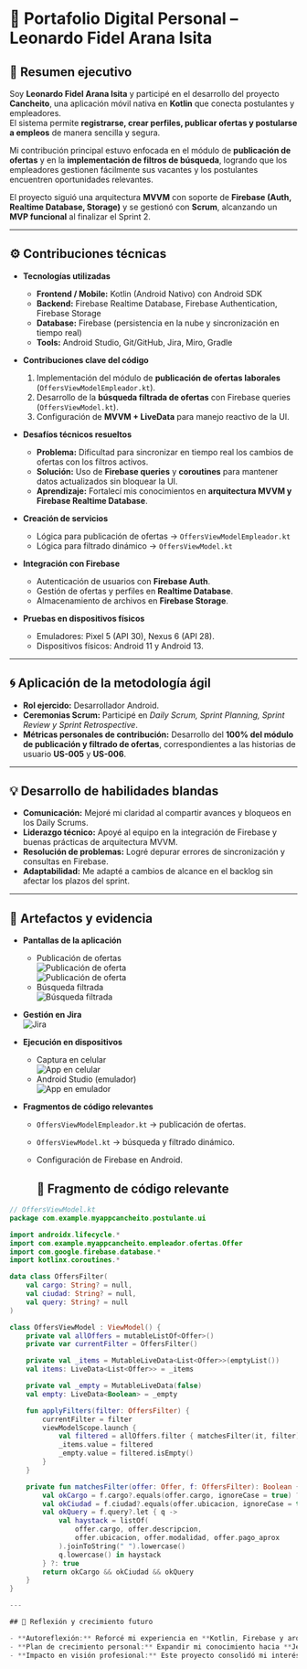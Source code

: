 # 📱 Portafolio Digital Personal – Leonardo Fidel Arana Isita

## 📌 Resumen ejecutivo
Soy **Leonardo Fidel Arana Isita** y participé en el desarrollo del proyecto **Cancheito**, una aplicación móvil nativa en **Kotlin** que conecta postulantes y empleadores.  
El sistema permite **registrarse, crear perfiles, publicar ofertas y postularse a empleos** de manera sencilla y segura.  

Mi contribución principal estuvo enfocada en el módulo de **publicación de ofertas** y en la **implementación de filtros de búsqueda**, logrando que los empleadores gestionen fácilmente sus vacantes y los postulantes encuentren oportunidades relevantes.  

El proyecto siguió una arquitectura **MVVM** con soporte de **Firebase (Auth, Realtime Database, Storage)** y se gestionó con **Scrum**, alcanzando un **MVP funcional** al finalizar el Sprint 2.

---

## ⚙️ Contribuciones técnicas

- **Tecnologías utilizadas**
  - **Frontend / Mobile:** Kotlin (Android Nativo) con Android SDK  
  - **Backend:** Firebase Realtime Database, Firebase Authentication, Firebase Storage  
  - **Database:** Firebase (persistencia en la nube y sincronización en tiempo real)  
  - **Tools:** Android Studio, Git/GitHub, Jira, Miro, Gradle  

- **Contribuciones clave del código**
  1. Implementación del módulo de **publicación de ofertas laborales** (`OffersViewModelEmpleador.kt`).  
  2. Desarrollo de la **búsqueda filtrada de ofertas** con Firebase queries (`OffersViewModel.kt`).  
  3. Configuración de **MVVM + LiveData** para manejo reactivo de la UI.  

- **Desafíos técnicos resueltos**
  - **Problema:** Dificultad para sincronizar en tiempo real los cambios de ofertas con los filtros activos.  
  - **Solución:** Uso de **Firebase queries** y **coroutines** para mantener datos actualizados sin bloquear la UI.  
  - **Aprendizaje:** Fortalecí mis conocimientos en **arquitectura MVVM y Firebase Realtime Database**.  

- **Creación de servicios**
  - Lógica para publicación de ofertas → `OffersViewModelEmpleador.kt`  
  - Lógica para filtrado dinámico → `OffersViewModel.kt`  

- **Integración con Firebase**
  - Autenticación de usuarios con **Firebase Auth**.  
  - Gestión de ofertas y perfiles en **Realtime Database**.  
  - Almacenamiento de archivos en **Firebase Storage**.  

- **Pruebas en dispositivos físicos**
  - Emuladores: Pixel 5 (API 30), Nexus 6 (API 28).  
  - Dispositivos físicos: Android 11 y Android 13.  

---

## 🌀 Aplicación de la metodología ágil

- **Rol ejercido:** Desarrollador Android.  
- **Ceremonias Scrum:** Participé en *Daily Scrum, Sprint Planning, Sprint Review y Sprint Retrospective*.  
- **Métricas personales de contribución:** Desarrollo del **100% del módulo de publicación y filtrado de ofertas**, correspondientes a las historias de usuario **US-005** y **US-006**.  

---

## 💡 Desarrollo de habilidades blandas

- **Comunicación:** Mejoré mi claridad al compartir avances y bloqueos en los Daily Scrums.  
- **Liderazgo técnico:** Apoyé al equipo en la integración de Firebase y buenas prácticas de arquitectura MVVM.  
- **Resolución de problemas:** Logré depurar errores de sincronización y consultas en Firebase.  
- **Adaptabilidad:** Me adapté a cambios de alcance en el backlog sin afectar los plazos del sprint.  

---

## 📂 Artefactos y evidencia

- **Pantallas de la aplicación**
  - Publicación de ofertas  
    ![Publicación de oferta](imagen/publicar.jpg)  
    ![Publicación de oferta](imagen/publicar1.jpg)  
  - Búsqueda filtrada  
    ![Búsqueda filtrada](imagen/filtro.jpg)  

- **Gestión en Jira**  
  ![Jira](imagen/jira.jpg)  

- **Ejecución en dispositivos**
  - Captura en celular  
    ![App en celular](imagen/celular.jpg)  
  - Android Studio (emulador)  
    ![App en emulador](imagen/android.jpg)  

- **Fragmentos de código relevantes**
  - `OffersViewModelEmpleador.kt` → publicación de ofertas.  
  - `OffersViewModel.kt` → búsqueda y filtrado dinámico.  
  - Configuración de Firebase en Android.
 
    ## 📑 Fragmento de código relevante

```kotlin
// OffersViewModel.kt
package com.example.myappcancheito.postulante.ui

import androidx.lifecycle.*
import com.example.myappcancheito.empleador.ofertas.Offer
import com.google.firebase.database.*
import kotlinx.coroutines.*

data class OffersFilter(
    val cargo: String? = null,
    val ciudad: String? = null,
    val query: String? = null
)

class OffersViewModel : ViewModel() {
    private val allOffers = mutableListOf<Offer>()
    private var currentFilter = OffersFilter()

    private val _items = MutableLiveData<List<Offer>>(emptyList())
    val items: LiveData<List<Offer>> = _items

    private val _empty = MutableLiveData(false)
    val empty: LiveData<Boolean> = _empty

    fun applyFilters(filter: OffersFilter) {
        currentFilter = filter
        viewModelScope.launch {
            val filtered = allOffers.filter { matchesFilter(it, filter) }
            _items.value = filtered
            _empty.value = filtered.isEmpty()
        }
    }

    private fun matchesFilter(offer: Offer, f: OffersFilter): Boolean {
        val okCargo = f.cargo?.equals(offer.cargo, ignoreCase = true) ?: true
        val okCiudad = f.ciudad?.equals(offer.ubicacion, ignoreCase = true) ?: true
        val okQuery = f.query?.let { q ->
            val haystack = listOf(
                offer.cargo, offer.descripcion,
                offer.ubicacion, offer.modalidad, offer.pago_aprox
            ).joinToString(" ").lowercase()
            q.lowercase() in haystack
        } ?: true
        return okCargo && okCiudad && okQuery
    }
}

---

## 🔮 Reflexión y crecimiento futuro

- **Autoreflexión:** Reforcé mi experiencia en **Kotlin, Firebase y arquitectura MVVM**, logrando entregar un módulo funcional y escalable.  
- **Plan de crecimiento personal:** Expandir mi conocimiento hacia **Jetpack Compose y Clean Architecture** para mejorar escalabilidad y productividad.  
- **Impacto en visión profesional:** Este proyecto consolidó mi interés en el **desarrollo móvil nativo Android** y me impulsa a seguir especializándome en apps con **Firebase y arquitecturas modernas**.  

